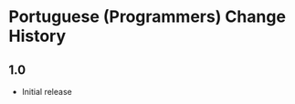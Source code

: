 Portuguese (Programmers) Change History
====================

1.0
----------------
* Initial release


